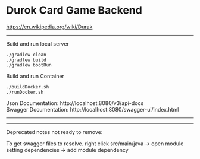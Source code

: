 <h1> Durok Card Game Backend</h1>

https://en.wikipedia.org/wiki/Durak

<hr>

Build and run local server
```
./gradlew clean
./gradlew build
./gradlew bootRun
```

Build and run Container
```
./buildDocker.sh
./runDocker.sh
```

Json Documentation: http://localhost:8080/v3/api-docs <br>
Swagger Documentation: http://localhost:8080/swagger-ui/index.html

<hr>
<hr>
Deprecated notes not ready to remove: <br>

To get swagger files to resolve.
right click src/main/java -> open module setting
dependencies -> add module dependency